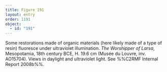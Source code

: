 ```yaml
---
title: Figure 191
layout: entry
order: 1191
object:
  - id: "191"
---
```


Some restorations made of organic materials (here likely made of a type of resin) fluoresce under ultraviolet illumination. *The Worshipper of Larsa*, Mesopotamia, 18th century BCE, H. 19.6 cm (Musée du Louvre, inv. AO15704). Views in daylight and ultraviolet light. See %%C2RMF Internal Report 2008b%%.
